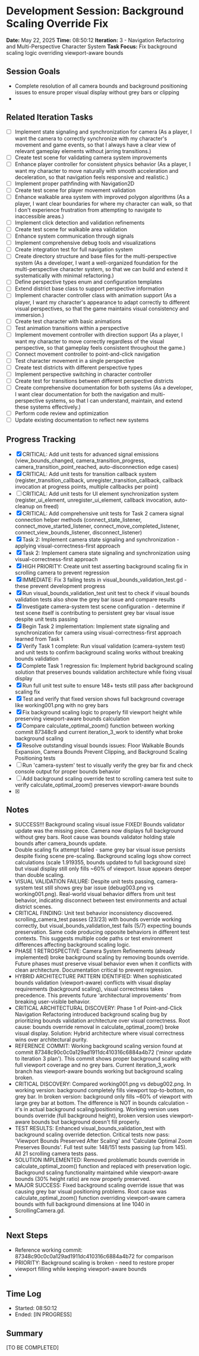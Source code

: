 # Development Session: Background Scaling Override Fix
**Date:** May 22, 2025
**Time:** 08:50:12
**Iteration:** 3 - Navigation Refactoring and Multi-Perspective Character System
**Task Focus:** Fix background scaling logic overriding viewport-aware bounds

## Session Goals
- Complete resolution of all camera bounds and background positioning issues to ensure proper visual display without grey bars or clipping
- 

## Related Iteration Tasks
- [ ] Implement state signaling and synchronization for camera (As a player, I want the camera to correctly synchronize with my character's movement and game events, so that I always have a clear view of relevant gameplay elements without jarring transitions.)
- [ ] Create test scene for validating camera system improvements
- [ ] Enhance player controller for consistent physics behavior (As a player, I want my character to move naturally with smooth acceleration and deceleration, so that navigation feels responsive and realistic.)
- [ ] Implement proper pathfinding with Navigation2D
- [ ] Create test scene for player movement validation
- [ ] Enhance walkable area system with improved polygon algorithms (As a player, I want clear boundaries for where my character can walk, so that I don't experience frustration from attempting to navigate to inaccessible areas.)
- [ ] Implement click detection and validation refinements
- [ ] Create test scene for walkable area validation
- [ ] Enhance system communication through signals
- [ ] Implement comprehensive debug tools and visualizations
- [ ] Create integration test for full navigation system
- [ ] Create directory structure and base files for the multi-perspective system (As a developer, I want a well-organized foundation for the multi-perspective character system, so that we can build and extend it systematically with minimal refactoring.)
- [ ] Define perspective types enum and configuration templates
- [ ] Extend district base class to support perspective information
- [ ] Implement character controller class with animation support (As a player, I want my character's appearance to adapt correctly to different visual perspectives, so that the game maintains visual consistency and immersion.)
- [ ] Create test character with basic animations
- [ ] Test animation transitions within a perspective
- [ ] Implement movement controller with direction support (As a player, I want my character to move correctly regardless of the visual perspective, so that gameplay feels consistent throughout the game.)
- [ ] Connect movement controller to point-and-click navigation
- [ ] Test character movement in a single perspective
- [ ] Create test districts with different perspective types
- [ ] Implement perspective switching in character controller
- [ ] Create test for transitions between different perspective districts
- [ ] Create comprehensive documentation for both systems (As a developer, I want clear documentation for both the navigation and multi-perspective systems, so that I can understand, maintain, and extend these systems effectively.)
- [ ] Perform code review and optimization
- [ ] Update existing documentation to reflect new systems

## Progress Tracking
- [x] CRITICAL: Add unit tests for advanced signal emissions (view_bounds_changed, camera_transition_progress, camera_transition_point_reached, auto-disconnection edge cases)
- [x] CRITICAL: Add unit tests for transition callback system (register_transition_callback, unregister_transition_callback, callback invocation at progress points, multiple callbacks per point)
- [ ] CRITICAL: Add unit tests for UI element synchronization system (register_ui_element, unregister_ui_element, callback invocation, auto-cleanup on freed)
- [x] CRITICAL: Add comprehensive unit tests for Task 2 camera signal connection helper methods (connect_state_listener, connect_move_started_listener, connect_move_completed_listener, connect_view_bounds_listener, disconnect_listener)
- [x] Task 2: Implement camera state signaling and synchronization - applying visual-correctness-first approach
- [x] Task 2: Implement camera state signaling and synchronization using visual-correctness-first approach
- [x] HIGH PRIORITY: Create unit test asserting background scaling fix in scrolling camera to prevent regression
- [x] IMMEDIATE: Fix 3 failing tests in visual_bounds_validation_test.gd - these prevent development progress
- [x] Run visual_bounds_validation_test unit test to check if visual bounds validation tests also show the grey bar issue and compare results
- [x] Investigate camera-system test scene configuration - determine if test scene itself is contributing to persistent grey bar visual issue despite unit tests passing
- [x] Begin Task 2 implementation: Implement state signaling and synchronization for camera using visual-correctness-first approach learned from Task 1
- [x] Verify Task 1 complete: Run visual validation (camera-system test) and unit tests to confirm background scaling works without breaking bounds validation
- [x] Complete Task 1 regression fix: Implement hybrid background scaling solution that preserves bounds validation architecture while fixing visual display
- [x] Run full unit test suite to ensure 148+ tests still pass after background scaling fix
- [x] Test and verify that fixed version shows full background coverage like working001.png with no grey bars
- [x] Fix background scaling logic to properly fill viewport height while preserving viewport-aware bounds calculation
- [x] Compare calculate_optimal_zoom() function between working commit 87348c9 and current iteration_3_work to identify what broke background scaling
- [x] Resolve outstanding visual bounds issues: Floor Walkable Bounds Expansion, Camera Bounds Prevent Clipping, and Background Scaling Positioning tests
- [ ] Run 'camera-system' test to visually verify the grey bar fix and check console output for proper bounds behavior
- [ ] Add background scaling override test to scrolling camera test suite to verify calculate_optimal_zoom() preserves viewport-aware bounds
- [x] 

## Notes
- SUCCESS!!! Background scaling visual issue FIXED! Bounds validator update was the missing piece. Camera now displays full background without grey bars. Root cause was bounds validator holding stale bounds after camera_bounds update.
- Double scaling fix attempt failed - same grey bar visual issue persists despite fixing scene pre-scaling. Background scaling logs show correct calculations (scale 1.919355, bounds updated to full background size) but visual display still only fills ~60% of viewport. Issue appears deeper than double scaling.
- VISUAL VALIDATION FAILURE: Despite unit tests passing, camera-system test still shows grey bar issue (debug003.png vs working001.png). Real-world visual behavior differs from unit test behavior, indicating disconnect between test environments and actual district scenes.
- CRITICAL FINDING: Unit test behavior inconsistency discovered. scrolling_camera_test passes (23/23) with bounds override working correctly, but visual_bounds_validation_test fails (5/7) expecting bounds preservation. Same code producing opposite behaviors in different test contexts. This suggests multiple code paths or test environment differences affecting background scaling logic.
- PHASE 1 RETROSPECTIVE: Camera System Refinements (already implemented) broke background scaling by removing bounds override. Future phases must preserve visual behavior even when it conflicts with clean architecture. Documentation critical to prevent regression.
- HYBRID ARCHITECTURE PATTERN IDENTIFIED: When sophisticated bounds validation (viewport-aware) conflicts with visual display requirements (background scaling), visual correctness takes precedence. This prevents future 'architectural improvements' from breaking user-visible behavior.
- CRITICAL ARCHITECTURAL DISCOVERY: Phase 1 of Point-and-Click Navigation Refactoring introduced background scaling bug by prioritizing bounds validation architecture over visual correctness. Root cause: bounds override removal in calculate_optimal_zoom() broke visual display. Solution: Hybrid architecture where visual correctness wins over architectural purity.
- REFERENCE COMMIT: Working background scaling version found at commit 87348c90c0c0a129ad1911dc410316c6884a4b72 ('minor update to iteration 3 plan'). This commit shows proper background scaling with full viewport coverage and no grey bars. Current iteration_3_work branch has viewport-aware bounds working but background scaling broken.
- CRITICAL DISCOVERY: Compared working001.png vs debug002.png. In working version: background completely fills viewport top-to-bottom, no grey bar. In broken version: background only fills ~60% of viewport with large grey bar at bottom. The difference is NOT in bounds calculation - it's in actual background scaling/positioning. Working version uses bounds override (full background height), broken version uses viewport-aware bounds but background doesn't fill properly.
- TEST RESULTS: Enhanced visual_bounds_validation_test with background scaling override detection. Critical tests now pass: 'Viewport Bounds Preserved After Scaling' and 'Calculate Optimal Zoom Preserves Bounds'. Full test suite: 148/151 tests passing (up from 145). All 21 scrolling camera tests pass.
- SOLUTION IMPLEMENTED: Removed problematic bounds override in calculate_optimal_zoom() function and replaced with preservation logic. Background scaling functionality maintained while viewport-aware bounds (30% height ratio) are now properly preserved.
- MAJOR SUCCESS: Fixed background scaling override issue that was causing grey bar visual positioning problems. Root cause was calculate_optimal_zoom() function overriding viewport-aware camera bounds with full background dimensions at line 1040 in ScrollingCamera.gd.
- 

## Next Steps
- Reference working commit: 87348c90c0c0a129ad1911dc410316c6884a4b72 for comparison
- PRIORITY: Background scaling is broken - need to restore proper viewport filling while keeping viewport-aware bounds
- 

## Time Log
- Started: 08:50:12
- Ended: [IN PROGRESS]

## Summary
[TO BE COMPLETED]
